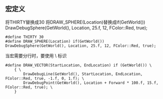 ## 宏定义
将THIRTY替换成30
将DRAW_SPHERE(Location)替换成if(GetWorld()) DrawDebugSphere(GetWorld(), Location, 25.f, 12, FColor::Red, true);
```
#define THIRTY 30
#define DRAW_SPHERE(Location) if(GetWorld()) DrawDebugSphere(GetWorld(), Location, 25.f, 12, FColor::Red, true);
```
当宏需要分行时，要使用 \ 标识
```
#define DRAW_VECTOR(StartLocation, EndLocation) if (GetWorld()) \
    { \
        DrawDebugLine(GetWorld(), StartLocation, EndLocation, FColor::Red, true, -1.f, 0, 1.f); \
        DrawDebugPoint(GetWorld(), Location + Forward * 100.f, 15.f, FColor::Red, true); \
    }
```
<!--stackedit_data:
eyJoaXN0b3J5IjpbMTg5MjQ2NTEzNywtMTU0MzY0NjQxNl19
-->